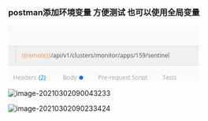 ### postman添加环境变量   方便测试  也可以使用全局变量

![image-20210302085651209](./images/image-20210302085651209.png)



![image-20210302090043233](/home/troila/Desktop/学习日志/golang/images/image-20210302090043233.png)

![image-20210302090233424](/home/troila/Desktop/学习日志/golang/images/image-20210302090233424.png)